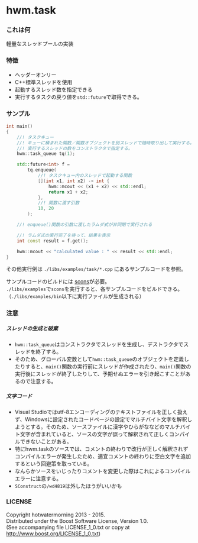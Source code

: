 hwm.task
========

### これは何

軽量なスレッドプールの実装

### 特徴

 * ヘッダーオンリー
 * C++標準スレッドを使用
 * 起動するスレッド数を指定できる
 * 実行するタスクの戻り値を`std::future`で取得できる。

### サンプル

```cpp
int main()
{
    //! タスクキュー
    //! キューに積まれた関数／関数オブジェクトを別スレッドで随時取り出して実行する。
    //! 実行するスレッドの数をコンストラクタで指定する。
    hwm::task_queue tq(1);

    std::future<int> f =
        tq.enqueue(
            //! タスクキュー内のスレッドで起動する関数
            [](int x1, int x2) -> int {
                hwm::mcout << (x1 + x2) << std::endl;
                return x1 + x2;
            },
            //! 関数に渡す引数
            10, 20
        );

    //! enqueue()関数の引数に渡したラムダ式が非同期で実行される

    //! ラムダ式の実行完了を待って、結果を表示
    int const result = f.get();

    hwm::mcout << "calculated value : " << result << std::endl;
}
```

その他実行例は `./libs/examples/task/*.cpp` にあるサンプルコードを参照。

サンプルコードのビルドには [scons](http://www.scons.org/)が必要。  
`./libs/examples`で`scons`を実行すると、各サンプルコードをビルドできる。（`./libs/examples/bin`以下に実行ファイルが生成される）

### 注意

##### スレッドの生成と破棄
 * `hwm::task_queue`はコンストラクタでスレッドを生成し、デストラクタでスレッドを終了する。
 * そのため、グローバル変数として`hwm::task_queue`のオブジェクトを定義したりすると、`main()`関数の実行前にスレッドが作成されたり、`main()`関数の実行後にスレッドが終了したりして、予期せぬエラーを引き起こすことがあるので注意する。

##### 文字コード
 * Visual Studioではutf-8エンコーディングのテキストファイルを正しく扱えず、Windowsに設定されたコードページの設定でマルチバイト文字を解釈しようとする。そのため、ソースファイルに漢字やひらがななどのマルチバイト文字が含まれていると、ソースの文字が誤って解釈されて正しくコンパイルできないことがある。
 * 特にhwm.taskのソースでは、コメントの終わりで改行が正しく解釈されずコンパイルエラーが発生したため、適宜コメントの終わりに空白文字を追加するという回避策を取っている。
 * なんらかソースをいじったりコメントを変更した際はこれによるコンパイルエラーに注意する。
  * `SConstruct`の`/wd4819`は外したほうがいいかも

### LICENSE

Copyright hotwatermorning 2013 - 2015.  
Distributed under the Boost Software License, Version 1.0.  
(See accompanying file LICENSE_1_0.txt or copy at  
http://www.boost.org/LICENSE_1_0.txt)  


